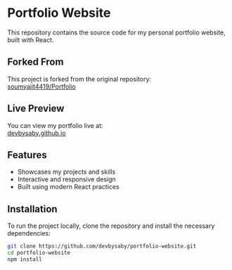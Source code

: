 # Portfolio Website

This repository contains the source code for my personal portfolio website, built with React.

## Forked From

This project is forked from the original repository:  
[soumyajit4419/Portfolio](https://github.com/soumyajit4419/Portfolio)

## Live Preview

You can view my portfolio live at:  
[devbysaby.github.io](https://devbysaby.github.io)

## Features

- Showcases my projects and skills
- Interactive and responsive design
- Built using modern React practices

## Installation

To run the project locally, clone the repository and install the necessary dependencies:

```bash
git clone https://github.com/devbysaby/portfolio-website.git
cd portfolio-website
npm install
